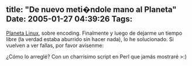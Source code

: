 title: "De nuevo meti�ndole mano al Planeta"
Date: 2005-01-27 04:39:26
Tags: 
---
<p><a href="http://www.planetalinux.com.mx/">Planeta Linux</a>, sobre encoding. Finalmente y luego de dejarme un tiempo libre (la verdad estaba aburrido sin hacer nada), lo he solucionado. Si vuelven a ver fallas, por favor avísenme:</p>
<p>¿Cómo lo arreglé? Con un charrísimo script en Perl que jamás mostraré &gt;:)</p>
<br/><br/>
